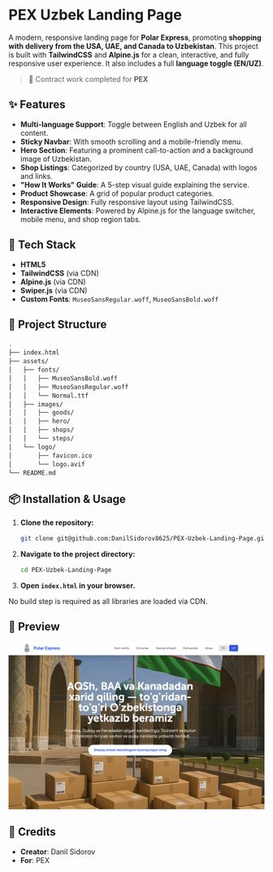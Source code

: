 # PEX Uzbek Landing Page

A modern, responsive landing page for **Polar Express**, promoting **shopping
with delivery from the USA, UAE, and Canada to Uzbekistan**. This project is
built with **TailwindCSS** and **Alpine.js** for a clean, interactive, and fully
responsive user experience. It also includes a full **language toggle (EN/UZ)**.

> 📌 Contract work completed for **PEX**

## ✨ Features

- **Multi-language Support**: Toggle between English and Uzbek for all content.
- **Sticky Navbar**: With smooth scrolling and a mobile-friendly menu.
- **Hero Section**: Featuring a prominent call-to-action and a background image
  of Uzbekistan.
- **Shop Listings**: Categorized by country (USA, UAE, Canada) with logos and
  links.
- **"How It Works" Guide**: A 5-step visual guide explaining the service.
- **Product Showcase**: A grid of popular product categories.
- **Responsive Design**: Fully responsive layout using TailwindCSS.
- **Interactive Elements**: Powered by Alpine.js for the language switcher,
  mobile menu, and shop region tabs.

## 🧰 Tech Stack

- **HTML5**
- **TailwindCSS** (via CDN)
- **Alpine.js** (via CDN)
- **Swiper.js** (via CDN)
- **Custom Fonts**: `MuseoSansRegular.woff`, `MuseoSansBold.woff`

## 📁 Project Structure

```bash
.
├── index.html
├── assets/
│   ├── fonts/
│   │   ├── MuseoSansBold.woff
│   │   ├── MuseoSansRegular.woff
│   │   └── Normal.ttf
│   ├── images/
│   │   ├── goods/
│   │   ├── hero/
│   │   ├── shops/
│   │   └── steps/
│   └── logo/
│       ├── favicon.ico
│       └── logo.avif
└── README.md
```

## 📦 Installation & Usage

1. **Clone the repository:**
   ```bash
   git clone git@github.com:DanilSidorov8625/PEX-Uzbek-Landing-Page.git
   ```
2. **Navigate to the project directory:**
   ```bash
   cd PEX-Uzbek-Landing-Page
   ```
3. **Open `index.html` in your browser.**

No build step is required as all libraries are loaded via CDN.

## 📸 Preview

![Preview](./Preview-UZ.avif)

## 🙌 Credits

- **Creator**: Danil Sidorov
- **For**: PEX

